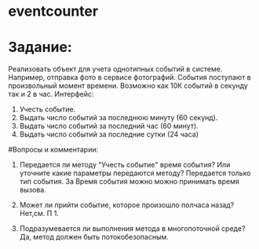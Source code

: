 # eventcounter

# Задание: 
Реализовать объект для учета однотипных событий в системе. Например, отправка фото в сервисе фотографий. События поступают в произвольный момент времени. Возможно как 10К событий в секунду так и 2 в час. 
Интерфейс: 

  1. Учесть событие. 
  2. Выдать число событий за последнюю минуту (60 секунд). 
  3. Выдать число событий за последний час (60 минут). 
  4. Выдать число событий за последние сутки (24 часа)
  
#Вопросы и комментарии:
  1. Передается ли методу "Учесть событие" время события? Или уточните какие параметры передаются методу?
     Передается только тип события. За Время события можно можно принимать время вызова.
     
  2. Может ли прийти событие, которое произошло полчаса назад? Нет,см. П 1.
      
  3. Подразумевается ли выполнения метода в многопоточной среде? Да, метод должен быть потокобезопасным.
  
  
